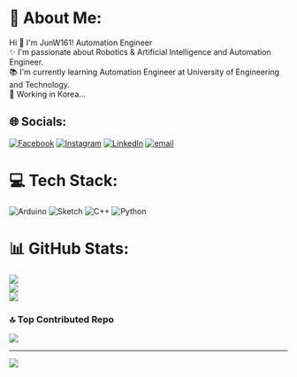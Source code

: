 # 💫 About Me:
Hi 👋 I'm JunW161! Automation Engineer<br>✨ I'm passionate about Robotics & Artificial Intelligence and Automation Engineer.<br>📚 I'm currently learning Automation Engineer at University of Engineering and Technology.<br>🎲 Working in Korea...


## 🌐 Socials:
[![Facebook](https://img.shields.io/badge/Facebook-%231877F2.svg?logo=Facebook&logoColor=white)](https://facebook.com/https://www.facebook.com/bui.anhtuan.953136) [![Instagram](https://img.shields.io/badge/Instagram-%23E4405F.svg?logo=Instagram&logoColor=white)](https://instagram.com/https://www.instagram.com/jun_nior16/) [![LinkedIn](https://img.shields.io/badge/LinkedIn-%230077B5.svg?logo=linkedin&logoColor=white)](https://linkedin.com/in/www.linkedin.com/in/anh-tuan-161junw) [![email](https://img.shields.io/badge/Email-D14836?logo=gmail&logoColor=white)](mailto:buianhtuanwork11@gmail.com) 

# 💻 Tech Stack:
![Arduino](https://img.shields.io/badge/-Arduino-00979D?style=for-the-badge&logo=Arduino&logoColor=white) ![Sketch](https://img.shields.io/badge/Sketch-FFB387?style=for-the-badge&logo=sketch&logoColor=black) ![C++](https://img.shields.io/badge/c++-%2300599C.svg?style=for-the-badge&logo=c%2B%2B&logoColor=white) ![Python](https://img.shields.io/badge/python-3670A0?style=for-the-badge&logo=python&logoColor=ffdd54)
# 📊 GitHub Stats:
![](https://github-readme-stats.vercel.app/api?username=JunW161&theme=default_repocard&hide_border=false&include_all_commits=true&count_private=false)<br/>
![](https://nirzak-streak-stats.vercel.app/?user=JunW161&theme=default_repocard&hide_border=false)<br/>
![](https://github-readme-stats.vercel.app/api/top-langs/?username=JunW161&theme=default_repocard&hide_border=false&include_all_commits=true&count_private=false&layout=compact)

### 🔝 Top Contributed Repo
![](https://github-contributor-stats.vercel.app/api?username=JunW161&limit=5&theme=default_repocard&combine_all_yearly_contributions=true)

---
[![](https://visitcount.itsvg.in/api?id=JunW161&icon=0&color=0)](https://visitcount.itsvg.in)

<!-- Proudly created with GPRM ( https://gprm.itsvg.in ) -->
